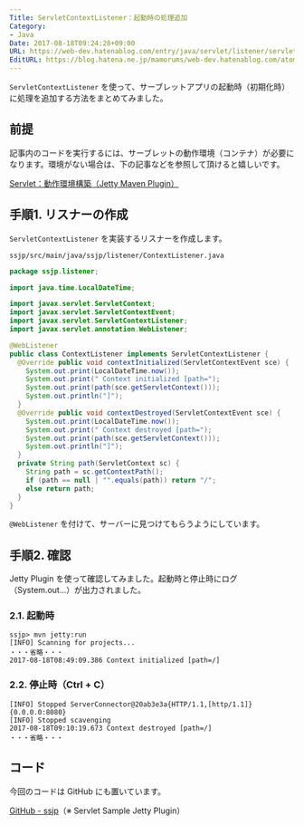 ```yaml
---
Title: ServletContextListener：起動時の処理追加
Category:
- Java
Date: 2017-08-18T09:24:28+09:00
URL: https://web-dev.hatenablog.com/entry/java/servlet/listener/servlet-context
EditURL: https://blog.hatena.ne.jp/mamorums/web-dev.hatenablog.com/atom/entry/8599973812289754032
---
```


`ServletContextListener` を使って、サーブレットアプリの起動時（初期化時）に処理を追加する方法をまとめてみました。


## 前提
記事内のコードを実行するには、サーブレットの動作環境（コンテナ）が必要になります。環境がない場合は、下の記事などを参照して頂けると嬉しいです。

[Servlet：動作環境構築（Jetty Maven Plugin）](/entry/java/servlet/env/jetty-maven-plugin)


## 手順1. リスナーの作成
`ServletContextListener` を実装するリスナーを作成します。

`ssjp/src/main/java/ssjp/listener/ContextListener.java`

```java
package ssjp.listener;

import java.time.LocalDateTime;

import javax.servlet.ServletContext;
import javax.servlet.ServletContextEvent;
import javax.servlet.ServletContextListener;
import javax.servlet.annotation.WebListener;

@WebListener
public class ContextListener implements ServletContextListener {
  @Override public void contextInitialized(ServletContextEvent sce) {
    System.out.print(LocalDateTime.now());
    System.out.print(" Context initialized [path=");
    System.out.print(path(sce.getServletContext()));
    System.out.println("]");
  }
  @Override public void contextDestroyed(ServletContextEvent sce) {
    System.out.print(LocalDateTime.now());
    System.out.print(" Context destroyed [path=");
    System.out.print(path(sce.getServletContext()));
    System.out.println("]");
  }
  private String path(ServletContext sc) {
    String path = sc.getContextPath();
    if (path == null | "".equals(path)) return "/";
    else return path;
  }
}
```

`@WebListener` を付けて、サーバーに見つけてもらうようにしています。


## 手順2. 確認
Jetty Plugin を使って確認してみました。起動時と停止時にログ（System.out...）が出力されました。

### 2.1. 起動時
```
ssjp> mvn jetty:run
[INFO] Scanning for projects...
・・・省略・・・
2017-08-18T08:49:09.386 Context initialized [path=/]
```

### 2.2. 停止時（Ctrl + C）
```
[INFO] Stopped ServerConnector@20ab3e3a{HTTP/1.1,[http/1.1]}{0.0.0.0:8080}
[INFO] Stopped scavenging
2017-08-18T09:10:19.673 Context destroyed [path=/]
・・・省略・・・
```


## コード
今回のコードは GitHub にも置いています。

[GitHub - ssjp](https://github.com/mamorum/blog-code/tree/master/servlet/ssjp)（※ Servlet Sample Jetty Plugin）
